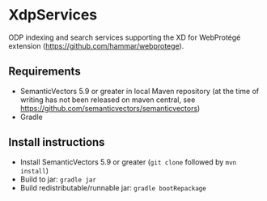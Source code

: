 # XdpServices
ODP indexing and search services supporting the XD for WebProtégé extension (https://github.com/hammar/webprotege).

## Requirements

* SemanticVectors 5.9 or greater in local Maven repository (at the time of writing has not been released on maven central, see https://github.com/semanticvectors/semanticvectors)
* Gradle

## Install instructions

* Install SemanticVectors 5.9 or greater (`git clone` followed by `mvn install`)
* Build to jar: `gradle jar`
* Build redistributable/runnable jar: `gradle bootRepackage`

